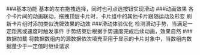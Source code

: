 
###基本功能
基本的左右拖拽选择，同时也可点选按钮实现滑动
###动画效果
各个卡片间的动画联动，拖拽顶层卡片时，卡片组中的其他卡片跟随运动及形变
刷新卡片组时添加类似洗牌效果的动效
###滑动体验优化
检测滑动手势，当满足一定距离或速度时触发事件
手势结束后根据手势速度完成后续动画，效果自然
###数据加载
将数据数组内的源数据依次填充至用于显示的卡片对象中，当数组内数据量少于一定值时继续请求
